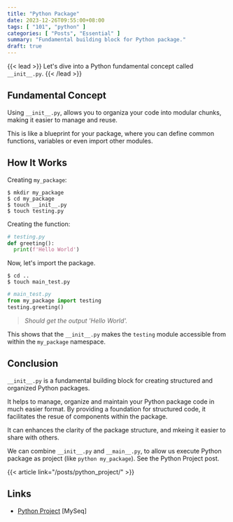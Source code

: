```yaml
---
title: "Python Package"
date: 2023-12-26T09:55:00+08:00
tags: [ "101", "python" ]
categories: [ "Posts", "Essential" ]
summary: "Fundamental building block for Python package."
draft: true
---
```

{{< lead >}}
Let's dive into a Python fundamental concept called `__init__.py`.
{{< /lead >}}

## Fundamental Concept

Using `__init__.py`, allows you to organiza your code into modular chunks, making it easier to manage and reuse.

This is like a blueprint for your package, where you can define common functions, variables or even import other modules.

## How It Works

Creating `my_package`:

```
$ mkdir my_package
$ cd my_package
$ touch __init__.py
$ touch testing.py
```

Creating the function:

```python
# testing.py
def greeting():
  print(f'Hello World')
```

Now, let's import the package.

```
$ cd ..
$ touch main_test.py
```

```python
# main_test.py
from my_package import testing
testing.greeting()
```

> *Should get the output 'Hello World'.*

This shows that the `__init__.py` makes the `testing` module accessible from within the `my_package` namespace.

## Conclusion

`__init__.py` is a fundamental building block for creating structured and organized Python packages.

It helps to manage, organize and maintain your Python package code in much easier format. By providing a foundation for structured code, it facilitates the resue of components within the package.

It can enhances the clarity of the package structure, and mkeing it easier to share with others.

We can combine `__init__.py` and `__main__.py`, to allow us execute Python package as project (like `python my_package`). See the Python Project post.

{{< article link="/posts/python_project/" >}}

## Links

 - [Python Project](https://myseq.github.io/posts/python_project/) [MySeq]



